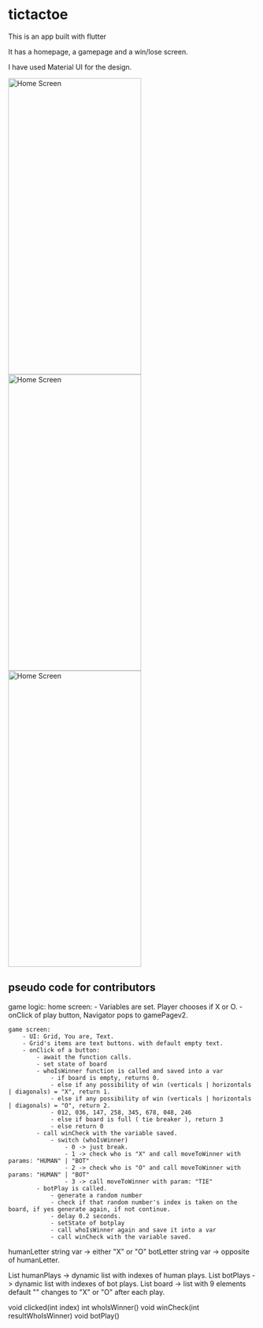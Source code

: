 # tictactoe

This is an app built with flutter

It has a homepage, a gamepage and a win/lose screen.

I have used Material UI for the design.

<img src="https://user-images.githubusercontent.com/68557696/117224899-b1d22500-ae2e-11eb-8ba0-8248e8081ffa.png" alt="Home Screen" width="270" height="600"/> <img src="https://user-images.githubusercontent.com/68557696/117224902-b3035200-ae2e-11eb-971e-d2ee06bbb62a.png" alt="Home Screen" width="270" height="600"/> <img src="https://user-images.githubusercontent.com/68557696/117224904-b4347f00-ae2e-11eb-831e-b676f2ff1036.png" alt="Home Screen" width="270" height="600"/> 

## pseudo code for contributors
game logic:
    home screen:
        - Variables are set. Player chooses if X or O.
        - onClick of play button, Navigator pops to gamePagev2.

    game screen:
        - UI: Grid, You are, Text.
        - Grid's items are text buttons. with default empty text.
        - onClick of a button:
            - await the function calls.
            - set state of board
            - whoIsWinner function is called and saved into a var
                - if board is empty, returns 0.
                - else if any possibility of win (verticals | horizontals | diagonals) = "X", return 1.
                - else if any possibility of win (verticals | horizontals | diagonals) = "O", return 2.
                - 012, 036, 147, 258, 345, 678, 048, 246
                - else if board is full ( tie breaker ), return 3
                - else return 0
            - call winCheck with the variable saved.
                - switch (whoIsWinner)
                    - 0 -> just break.
                    - 1 -> check who is "X" and call moveToWinner with params: "HUMAN" | "BOT"
                    - 2 -> check who is "O" and call moveToWinner with params: "HUMAN" | "BOT"
                    - 3 -> call moveToWinner with param: "TIE"
            - botPlay is called.
                - generate a random number
                - check if that random number's index is taken on the board, if yes generate again, if not continue.
                - delay 0.2 seconds.
                - setState of botplay
                - call whoIsWinner again and save it into a var
                - call winCheck with the variable saved.


humanLetter string var -> either "X" or "O"
botLetter string var -> opposite of humanLetter.

List<String> humanPlays -> dynamic list with indexes of human plays.
List<String> botPlays -> dynamic list with indexes of bot plays.
List<String> board -> list with 9 elements default "" changes to "X" or "O" after each play.

void clicked(int index)
int whoIsWinner()
void winCheck(int resultWhoIsWinner)
void botPlay()
